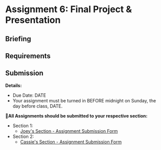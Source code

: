 # Assignment 6: Final Project & Presentation

## Briefing


## Requirements



## Submission

**Details:**
* Due Date: DATE
* Your assignment must be turned in BEFORE midnight on Sunday, the day before class, DATE.

**📨All Assignments should be submitted to your respective section:**
* Section 1:
  * [Joey's Section - Assignment Submission Form](https://forms.gle/GkLsRM581kfyHg6W6)
* Section 2:
  * [Cassie's Section - Assignment Submission Form](https://forms.gle/pzxHjZtq1iP5WAyv9)